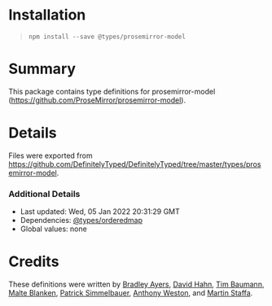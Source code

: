 # Installation
> `npm install --save @types/prosemirror-model`

# Summary
This package contains type definitions for prosemirror-model (https://github.com/ProseMirror/prosemirror-model).

# Details
Files were exported from https://github.com/DefinitelyTyped/DefinitelyTyped/tree/master/types/prosemirror-model.

### Additional Details
 * Last updated: Wed, 05 Jan 2022 20:31:29 GMT
 * Dependencies: [@types/orderedmap](https://npmjs.com/package/@types/orderedmap)
 * Global values: none

# Credits
These definitions were written by [Bradley Ayers](https://github.com/bradleyayers), [David Hahn](https://github.com/davidka), [Tim Baumann](https://github.com/timjb), [Malte Blanken](https://github.com/neknalb), [Patrick Simmelbauer](https://github.com/patsimm), [Anthony Weston](https://github.com/AnthonyWeston), and [Martin Staffa](https://github.com/Narretz).
